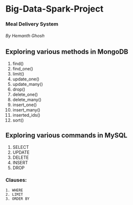 # Big-Data-Spark-Project
### Meal Delivery System
###### By Hemanth Ghosh

## Exploring various methods in MongoDB
  1. find()
  2. find_one()
  3. limit()
  4. update_one()
  5. update_many()
  6. drop() 
  7. delete_one()
  8. delete_many() 
  9. insert_one()
  10. insert_many()
  11. inserted_ids()
  12. sort()

## Exploring various commands in MySQL
  1. SELECT
  2. UPDATE
  3. DELETE
  4. INSERT
  5. DROP
 
  ### Clauses:
    1. WHERE
    2. LIMIT
    3. ORDER BY
